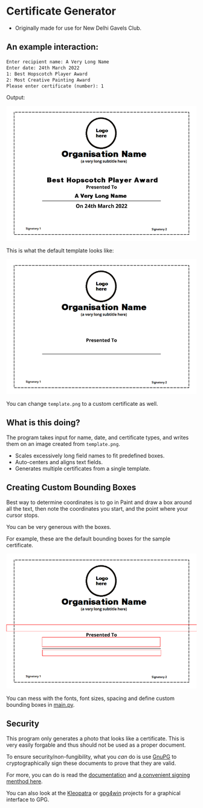 # Certificate Generator

- Originally made for use for New Delhi Gavels Club.

## An example interaction:
```
Enter recipient name: A Very Long Name
Enter date: 24th March 2022
1: Best Hopscotch Player Award
2: Most Creative Painting Award
Please enter certificate (number): 1
```

Output:

![Sample certificate](A_Very_Long_Name_Best_Hopscotch_Player_Award_On_24th_March_2022.png)

This is what the default template looks like:

![Defaullt Template](template.png)

You can change `template.png` to a custom certificate as well.

## What is this doing?

The program takes input for name, date, and certificate types, and writes them on an image created from `template.png`.

- Scales excessively long field names to fit predefined boxes.
- Auto-centers and aligns text fields.
- Generates multiple certificates from a single template.

## Creating Custom Bounding Boxes

Best way to determine coordinates is to go
in Paint and draw a box around all the text, then note the coordinates you start,
and the point where your cursor stops.

You can be very generous with the boxes.

For example, these are the default bounding boxes for the sample certificate.

![Image with bounding boxes for text](box_illustration.png)

You can mess with the fonts, font sizes, spacing and define custom bounding boxes in [main.py](main.py).

## Security

This program only generates a photo that looks like a certificate. This is very easily forgable and thus should not be used as a proper document.

To ensure security/non-fungibility, what you _can_ do is use [GnuPG](https://www.gnupg.org/) to cryptographically sign these documents to prove that they are valid.

For more, you can do is read the [documentation](https://www.gnupg.org/gph/en/manual/c14.html) and [ a convenient signing menthod here](https://www.gnupg.org/gph/en/manual/x135.html#AEN160).

You can also look at the [Kleopatra](https://www.openpgp.org/software/kleopatra/) or [gpg4win](https://www.gpg4win.org/) projects for a graphical interface to GPG.
